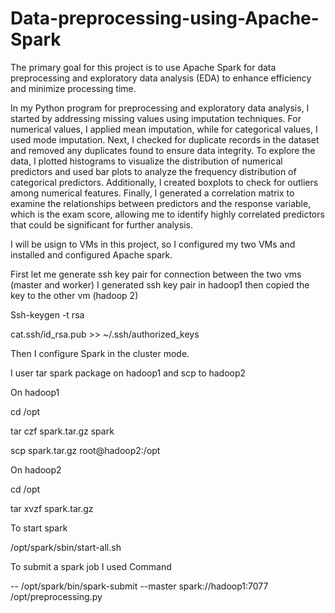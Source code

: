 # Data-preprocessing-using-Apache-Spark
The primary goal for this project is to use Apache Spark for data preprocessing and exploratory data analysis (EDA) to enhance efficiency and minimize processing time.

In my Python program for preprocessing and exploratory data analysis, I started by addressing missing values using imputation techniques. For numerical values, I applied mean imputation, while for categorical values, I used mode imputation. Next, I checked for duplicate records in the dataset and removed any duplicates found to ensure data integrity. To explore the data, I plotted histograms to visualize the distribution of numerical predictors and used bar plots to analyze the frequency distribution of categorical predictors. Additionally, I created boxplots to check for outliers among numerical features. Finally, I generated a correlation matrix to examine the relationships between predictors and the response variable, which is the exam score, allowing me to identify highly correlated predictors that could be significant for further analysis.

I will be usign to VMs in this project, so I configured my two VMs and installed and configured Apache spark.

First let me generate ssh key pair for connection between the two vms (master and worker)
I generated ssh key pair in hadoop1 then copied the key to the other vm (hadoop 2)


Ssh-keygen -t rsa

cat.ssh/id_rsa.pub >> ~/.ssh/authorized_keys

Then I configure Spark in the cluster mode.

I user tar spark package on hadoop1 and scp to hadoop2

On hadoop1

cd /opt

tar czf spark.tar.gz spark

scp spark.tar.gz root@hadoop2:/opt

On hadoop2

cd /opt

tar  xvzf  spark.tar.gz

To start spark

/opt/spark/sbin/start-all.sh

To submit a spark job I used Command     

-- /opt/spark/bin/spark-submit --master spark://hadoop1:7077 /opt/preprocessing.py

